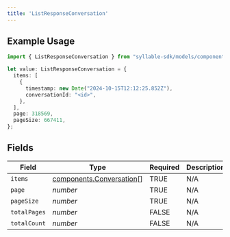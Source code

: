 ```yaml
---
title: 'ListResponseConversation'
---
```


## Example Usage

```typescript
import { ListResponseConversation } from "syllable-sdk/models/components";

let value: ListResponseConversation = {
  items: [
    {
      timestamp: new Date("2024-10-15T12:12:25.852Z"),
      conversationId: "<id>",
    },
  ],
  page: 318569,
  pageSize: 667411,
};
```

## Fields

| Field                                                                | Type                                                                 | Required                                                             | Description                                                          |
| -------------------------------------------------------------------- | -------------------------------------------------------------------- | -------------------------------------------------------------------- | -------------------------------------------------------------------- |
| `items`                                                              | [components.Conversation](sdk-docs/models/components/conversation)[] | TRUE                                                   | N/A                                                                  |
| `page`                                                               | *number*                                                             | TRUE                                                   | N/A                                                                  |
| `pageSize`                                                           | *number*                                                             | TRUE                                                   | N/A                                                                  |
| `totalPages`                                                         | *number*                                                             | FALSE                                                   | N/A                                                                  |
| `totalCount`                                                         | *number*                                                             | FALSE                                                   | N/A                                                                  |